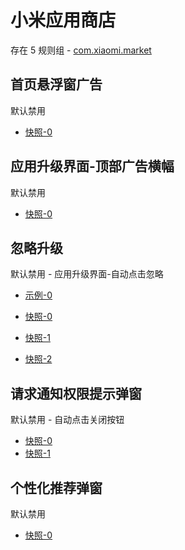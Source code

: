 # 小米应用商店

存在 5 规则组 - [com.xiaomi.market](/src/apps/com.xiaomi.market.ts)

## 首页悬浮窗广告

默认禁用

- [快照-0](https://i.gkd.li/import/13248808)

## 应用升级界面-顶部广告横幅

默认禁用

- [快照-0](https://i.gkd.li/import/13197334)

## 忽略升级

默认禁用 - 应用升级界面-自动点击忽略

- [示例-0](https://github.com/gkd-kit/subscription/assets/45487685/a3a61df9-7757-428e-b4fe-a960e09a0bbe)

- [快照-0](https://i.gkd.li/import/12674261)
- [快照-1](https://i.gkd.li/import/12674264)
- [快照-2](https://i.gkd.li/import/12674269)

## 请求通知权限提示弹窗

默认禁用 - 自动点击关闭按钮

- [快照-0](https://i.gkd.li/import/12714980)
- [快照-1](https://i.gkd.li/import/13197306)

## 个性化推荐弹窗

默认禁用

- [快照-0](https://i.gkd.li/import/13624971)
